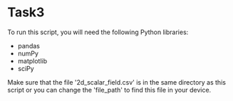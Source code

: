 

# Task3

To run this script, you will need the following Python libraries:
- pandas
- numPy
- matplotlib
- sciPy

Make sure that the file '2d_scalar_field.csv' is in the same directory as this script or you can change the 'file_path' to find this file in your device.

